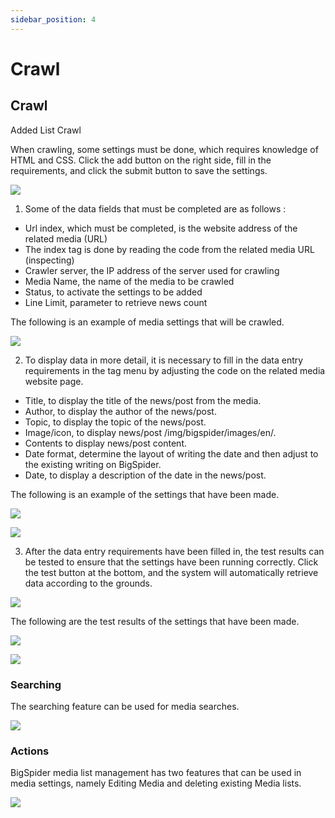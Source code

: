 ```yaml
---
sidebar_position: 4
---
```


# Crawl

## Crawl

Added List Crawl

When crawling, some settings must be done, which requires knowledge of HTML and CSS. Click the add button on the right side, fill in the requirements, and click the submit button to save the settings.

![](/img/bigspider/images/en//image27.png)

1.  Some of the data fields that must be completed are as follows :

- Url index, which must be completed, is the website address of the related media (URL)
- The index tag is done by reading the code from the related media URL (inspecting)
- Crawler server, the IP address of the server used for crawling
- Media Name, the name of the media to be crawled
- Status, to activate the settings to be added
- Line Limit, parameter to retrieve news count

The following is an example of media settings that will be crawled.

![](/img/bigspider/images/en//image26.png)

2.  To display data in more detail, it is necessary to fill in the data entry requirements in the tag menu by adjusting the code on the related media website page.

- Title, to display the title of the news/post from the media.
- Author, to display the author of the news/post.
- Topic, to display the topic of the news/post.
- Image/icon, to display news/post /img/bigspider/images/en/.
- Contents to display news/post content.
- Date format, determine the layout of writing the date and then adjust to the existing writing on BigSpider.
- Date, to display a description of the date in the news/post.

The following is an example of the settings that have been made.

![](/img/bigspider/images/en//image29.png)

![](/img/bigspider/images/en//image24.png)

3.  After the data entry requirements have been filled in, the test results can be tested to ensure that the settings have been running correctly. Click the test button at the bottom, and the system will automatically retrieve data according to the grounds.

![](/img/bigspider/images/en//image7.png)

The following are the test results of the settings that have been made.

![](/img/bigspider/images/en//image21.png)

![](/img/bigspider/images/en//image5.png)

### Searching

The searching feature can be used for media searches.

![](/img/bigspider/images/en//image11.png)

### Actions

BigSpider media list management has two features that can be used in media settings, namely Editing Media and deleting existing Media lists.

![](/img/bigspider/images/en//image14.png)
